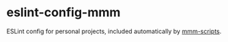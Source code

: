 # eslint-config-mmm

ESLint config for personal projects, included automatically by [mmm-scripts](https://github.com/mmmurray/mmm-scripts).
